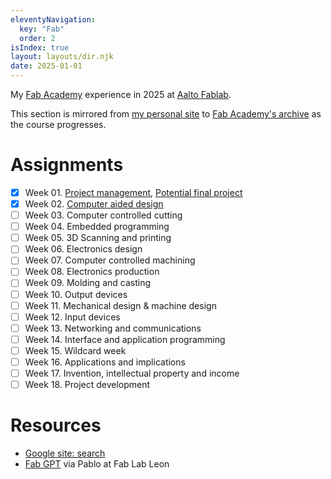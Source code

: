 ```yaml
---
eleventyNavigation:
  key: "Fab"
  order: 2
isIndex: true
layout: layouts/dir.njk
date: 2025-01-01
---
```


My [Fab Academy](https://fabacademy.org/) experience in 2025 at [Aalto Fablab](https://studios.aalto.fi/fablab/).

This section is mirrored from [my personal site](https://www.forresto.com/fab-academy/) to [Fab Academy's archive](https://fabacademy.org/2025/labs/aalto/students/forrest-oliphant/fab-academy/) as the course progresses.

# Assignments

- [x] Week 01. [Project management](/fab-academy/01-project-management.md), [Potential final project](/fab-academy/01-potential-final-project.md)
- [x] Week 02. [Computer aided design](/fab-academy/02-cad-comparison.md)
- [ ] Week 03. Computer controlled cutting
- [ ] Week 04. Embedded programming
- [ ] Week 05. 3D Scanning and printing
- [ ] Week 06. Electronics design
- [ ] Week 07. Computer controlled machining
- [ ] Week 08. Electronics production
- [ ] Week 09. Molding and casting
- [ ] Week 10. Output devices
- [ ] Week 11. Mechanical design & machine design
- [ ] Week 12. Input devices
- [ ] Week 13. Networking and communications
- [ ] Week 14. Interface and application programming
- [ ] Week 15. Wildcard week
- [ ] Week 16. Applications and implications
- [ ] Week 17. Invention, intellectual property and income
- [ ] Week 18. Project development

# Resources

* [Google site: search](https://www.google.com/search?q=site%3Ahttps%3A%2F%2Ffabacademy.org)
* [Fab GPT](https://chatgpt.com/g/g-677d77f1c3d48191845892a4e5474fc6-fab-academy) via Pablo at Fab Lab Leon
